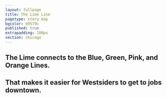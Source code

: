 ```yaml
---
layout: fullpage
title: The Lime Line
pagetype: story map
bgcolor: 69579c
published: true
extrapadding: 100px
section: chicago
---
```


<div class="mapstage"></div>

## The Lime connects to the Blue, Green, Pink, and Orange Lines.

## That makes it easier for Westsiders to get to jobs downtown.

